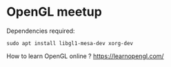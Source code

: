 # OpenGL meetup

Dependencies required:
```
sudo apt install libgl1-mesa-dev xorg-dev
```

How to learn OpenGL online ?
https://learnopengl.com/
